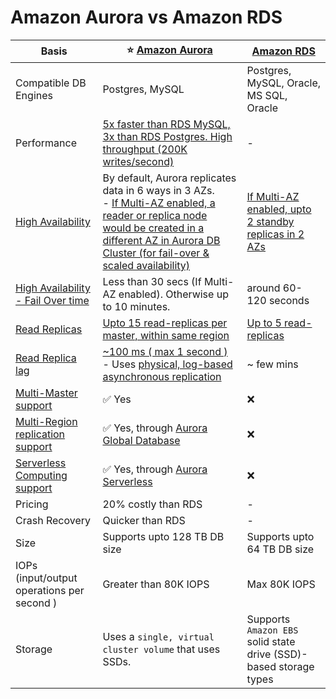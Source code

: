 
# Amazon Aurora vs Amazon RDS

| Basis                                                                                                                       | :star: [Amazon Aurora](AmazonRDSAurora/Readme.md)                                                                                                                                                                                      | [Amazon RDS](AmazonRDS.md)                                           |
|-----------------------------------------------------------------------------------------------------------------------------|----------------------------------------------------------------------------------------------------------------------------------------------------------------------------------------------------------------------------------------|----------------------------------------------------------------------|
| Compatible DB Engines                                                                                                       | Postgres, MySQL                                                                                                                                                                                                                        | Postgres, MySQL, Oracle, MS SQL, Oracle                              |
| Performance                                                                                                                 | [5x faster than RDS MySQL, 3x than RDS Postgres. High throughput (200K writes/second)](../../1_HLDDesignComponents/0_SystemGlossaries/LatencyThroughput.md)                                                                            | -                                                                    |
| [High Availability](../../1_HLDDesignComponents/0_SystemGlossaries/HighAvailability.md)                                     | By default, Aurora replicates data in 6 ways in 3 AZs. <br/>- [If Multi-AZ enabled, a reader or replica node would be created in a different AZ in Aurora DB Cluster (for fail-over & scaled availability)](AmazonRDSAurora/Readme.md) | [If Multi-AZ enabled, upto 2 standby replicas in 2 AZs](AmazonRDS.md) |
| [High Availability - Fail Over time](../../1_HLDDesignComponents/0_SystemGlossaries/HighAvailability.md#fail-over-policies) | Less than 30 secs (If Multi-AZ enabled). Otherwise up to 10 minutes.                                                                                                                                                                   | around 60-120 seconds                                                |
| [Read Replicas](../../1_HLDDesignComponents/0_SystemGlossaries/Scalability/DBScalability.md)                                              | [Upto 15 read-replicas per master, within same region](AmazonRDSAurora/Readme.md)                                                                                                                                                      | [Up to 5 read-replicas](AmazonRDS.md)                                              |
| [Read Replica lag](../../1_HLDDesignComponents/0_SystemGlossaries/ReplicationAndDataConsistency.md)                         | [~100 ms ( max 1 second )](../../1_HLDDesignComponents/0_SystemGlossaries/LatencyThroughput.md) <br/>- Uses [physical, log-based asynchronous replication](../../1_HLDDesignComponents/0_SystemGlossaries/AppendOnlyDataStructure.md)              | ~ few mins                                                           |
| [Multi-Master support]()                                                                                                    | :white_check_mark: Yes                                                                                                                                                                                                                 | :x:                                                                  |
| [Multi-Region replication support]()                                                                                        | :white_check_mark: Yes, through [Aurora Global Database](AmazonRDSAurora/AuroraGlobalDatabase.md)                                                                                                                                      | :x:                                                                  |
| [Serverless Computing support]()                                                                                            | :white_check_mark: Yes, through [Aurora Serverless](AmazonRDSAurora/AuroraServerless.md)                                                                                                                                               | :x:                                                                  |
| Pricing                                                                                                                     | 20% costly than RDS                                                                                                                                                                                                                    | -                                                                    |
| Crash Recovery                                                                                                              | Quicker than RDS                                                                                                                                                                                                                       | -                                                                    |
| Size                                                                                                                        | Supports upto 128 TB DB size                                                                                                                                                                                                           | Supports upto 64 TB DB size                                          |
| IOPs (input/output operations per second )                                                                                  | Greater than 80K IOPS                                                                                                                                                                                                                  | Max 80K IOPS                                                         |
| Storage                                                                                                                     | Uses a `single, virtual cluster volume` that uses SSDs.                                                                                                                                                                                | Supports `Amazon EBS` solid state drive (SSD)-based storage types    |
